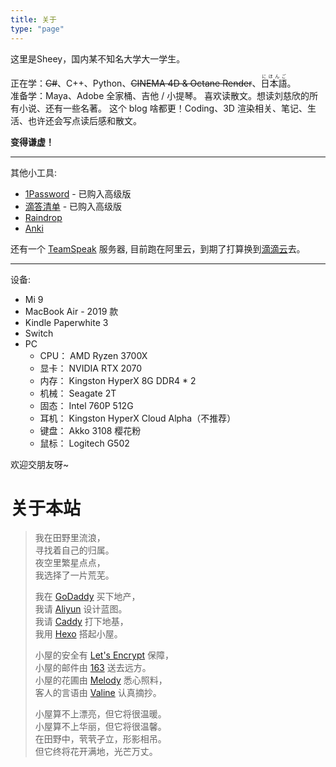 ```yaml
---
title: 关于
type: "page"
---
```


这里是Sheey，国内某不知名大学大一学生。

正在学：~~C#~~、C++、Python、~~CINEMA 4D & Octane Render~~、<ruby>日本語<rt>にほんご</ruby>。  
准备学：Maya、Adobe 全家桶、吉他 / 小提琴。
喜欢读散文。想读刘慈欣的所有小说、还有一些名著。
这个 blog 啥都更！Coding、3D 渲染相关、笔记、生活、也许还会写点读后感和散文。

**变得谦虚！**

---

其他小工具:  
- [1Password](https://1password.com/) - 已购入高级版
- [滴答清单](https://dida365.com/) - 已购入高级版
- [Raindrop](https://raindrop.io/)
- [Anki](https://apps.ankiweb.net/)

还有一个 [TeamSpeak](https://www.teamspeak.com/) 服务器, 目前跑在阿里云，到期了打算换到[滴滴云](https://www.didiyun.com/)去。

---

设备:
- Mi 9
- MacBook Air - 2019 款
- Kindle Paperwhite 3
- Switch
- PC
  - CPU： AMD Ryzen 3700X
  - 显卡： NVIDIA RTX 2070
  - 内存： Kingston HyperX 8G DDR4 * 2
  - 机械： Seagate 2T
  - 固态： Intel 760P 512G
  - 耳机： Kingston HyperX Cloud Alpha（不推荐）
  - 键盘： Akko 3108 樱花粉
  - 鼠标： Logitech G502

欢迎交朋友呀~

# 关于本站
> 我在田野里流浪，  
> 寻找着自己的归属。  
> 夜空里繁星点点，  
> 我选择了一片荒芜。  
>  
> 我在 [GoDaddy](https://godaddy.com) 买下地产，  
> 我请 [Aliyun](https://www.aliyun.com/product/ecs) 设计蓝图。  
> 我请 [Caddy](https://caddyserver.com) 打下地基，  
> 我用 [Hexo](https://hexo.io/) 搭起小屋。  
>  
> 小屋的安全有 [Let's Encrypt](https://letsencrypt.org/) 保障，  
> 小屋的邮件由 [163](https://ym.163.com/) 送去远方。  
> 小屋的花圃由 [Melody](https://github.com/Molunerfinn/hexo-theme-melody) 悉心照料，  
> 客人的言语由 [Valine](https://valine.js.org) 认真摘抄。
> 
> 小屋算不上漂亮，但它将很温暖。  
> 小屋算不上华丽，但它将很温馨。  
> 在田野中，茕茕孑立，形影相吊。  
> 但它终将花开满地，光芒万丈。
